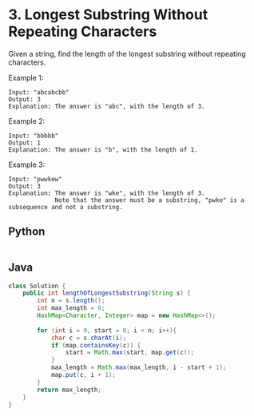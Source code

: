 # 3. Longest Substring Without Repeating Characters

Given a string, find the length of the longest substring without repeating characters.

Example 1:
```
Input: "abcabcbb"
Output: 3 
Explanation: The answer is "abc", with the length of 3. 
```

Example 2:
```
Input: "bbbbb"
Output: 1
Explanation: The answer is "b", with the length of 1.
```

Example 3:
```
Input: "pwwkew"
Output: 3
Explanation: The answer is "wke", with the length of 3. 
             Note that the answer must be a substring, "pwke" is a subsequence and not a substring.
```

## Python
``` python

```

## Java
``` java
class Solution {
    public int lengthOfLongestSubstring(String s) {
        int n = s.length();
        int max_length = 0;
        HashMap<Character, Integer> map = new HashMap<>();
        
        for (int i = 0, start = 0; i < n; i++){
            char c = s.charAt(i);
            if (map.containsKey(c)) {
                start = Math.max(start, map.get(c));
            }
            max_length = Math.max(max_length, i - start + 1);
            map.put(c, i + 1);
        }
        return max_length;
    }
}
```
